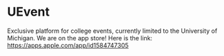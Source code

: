 # UEvent
Exclusive platform for college events, currently limited to the University of Michigan.
We are on the app store! Here is the link: https://apps.apple.com/app/id1584747305

